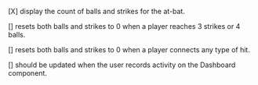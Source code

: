 [X] display the count of balls and strikes for the at-bat.

[] resets both balls and strikes to 0 when a player reaches 3 strikes or 4 balls.

[] resets both balls and strikes to 0 when a player connects any type of hit.

[] should be updated when the user records activity on the Dashboard component.
